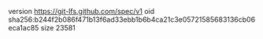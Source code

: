version https://git-lfs.github.com/spec/v1
oid sha256:b244f2b086f471b13f6ad33ebb1b6b4ca21c3e05721585683136cb06eca1ac85
size 23581
